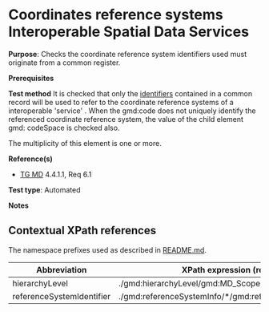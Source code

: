 # Coordinates reference systems Interoperable Spatial Data Services

**Purpose**: Checks the coordinate reference system identifiers used must originate from a common register.

**Prerequisites**

**Test method**
It is checked that only the [identifiers](#referenceSystemIdentifier) contained in a common record will be used 
to refer to the coordinate reference systems of a interoperable 'service' .
When the gmd:code does not uniquely identify the referenced coordinate reference system, the value of the child element gmd: codeSpace is checked also.

The multiplicity of this element is one or more.

**Reference(s)**	 

* [TG MD](http://inspire.ec.europa.eu/id/ats/metadata/2.0/sds-interoperable/README#ref_TG_MD) 4.4.1.1, Req 6.1

**Test type**: Automated

**Notes**


## Contextual XPath references

The namespace prefixes used as described in [README.md](http://inspire.ec.europa.eu/id/ats/metadata/2.0/sds-interoperable/README#namespaces).

Abbreviation                                   |  XPath expression (relative to gmd:MD_Metadata)
-----------------------------------------------| ------------------------------------------------------------------
<a name="hierarchyLevel"></a> hierarchyLevel | ./gmd:hierarchyLevel/gmd:MD_ScopeCode/@codeListValue
<a name="referenceSystemIdentifier"></a> referenceSystemIdentifier  | ./gmd:referenceSystemInfo/\*/gmd:referenceSystemIdentifier[1]/gmd:RS_Identifier[]